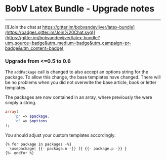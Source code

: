 # BobV Latex Bundle - Upgrade notes
-------------------------------------

[![Join the chat at https://gitter.im/bobvandevijver/latex-bundle](https://badges.gitter.im/Join%20Chat.svg)](https://gitter.im/bobvandevijver/latex-bundle?utm_source=badge&utm_medium=badge&utm_campaign=pr-badge&utm_content=badge)

### Upgrade from <=0.5 to 0.6

The `addPackage` call is changed to also accept an options string for the package. To allow this change, the base templates have changed. There will be no problems when you did not overwrite the base article, book or letter templates.  

The packages are now contained in an array, where previously the were simply a string. 
```php
array(
    'p' => $package,
    'o' => $options
);
```

You should adjust your custom templates accordingly:
```twig
{% for package in packages -%}
  \usepackage[ {{- package.o -}} ]{ {{- package.p -}} }
{%- endfor %}
```